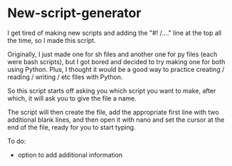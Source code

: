 # New-script-generator

I get tired of making new scripts and adding the "#! /...." line at the top all the time, so I made this script. 

Originally, I just made one for sh files and another one for py files (each were bash scripts), but I got bored and decided to try making one for both using Python. Plus, I thought it would be a good way to practice creating / reading / writing / etc files with Python. 

So this script starts off asking you which script you want to make, after which, it will ask you to give the file a name. 

The script will then create the file, add the appropriate first line with two additional blank lines, and then open it with nano and set the cursor at the end of the file, ready for you to start typing. 

To do:
- option to add additional information 
